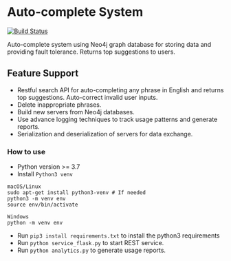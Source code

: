 # Auto-complete System
[![Build Status](https://travis-ci.org/weihesdlegend/Auto-complete-System.svg?branch=master)](https://travis-ci.org/weihesdlegend/Auto-complete-System)

Auto-complete system using Neo4j graph database for storing data and providing fault tolerance. Returns top suggestions to users.

## **Feature Support**
* Restful search API for auto-completing any phrase in English and returns top suggestions. Auto-correct invalid user inputs.
* Delete inappropriate phrases.
* Build new servers from Neo4j databases.
* Use advance logging techniques to track usage patterns and generate reports.
* Serialization and deserialization of servers for data exchange.

### How to use
* Python version >= 3.7
* Install `Python3 venv`
```
macOS/Linux
sudo apt-get install python3-venv # If needed
python3 -m venv env
source env/bin/activate

Windows
python -m venv env
```
* Run `pip3 install requirements.txt` to install the python3 requirements
* Run `python service_flask.py` to start REST service.
* Run `python analytics.py` to generate usage reports.
